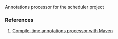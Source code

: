 Annotations processor for the scheduler project

### References
1) [Compile-time annotations processor with Maven](https://www.logicbig.com/tutorials/core-java-tutorial/java-se-annotation-processing-api/annotation-processor-validation.html)
